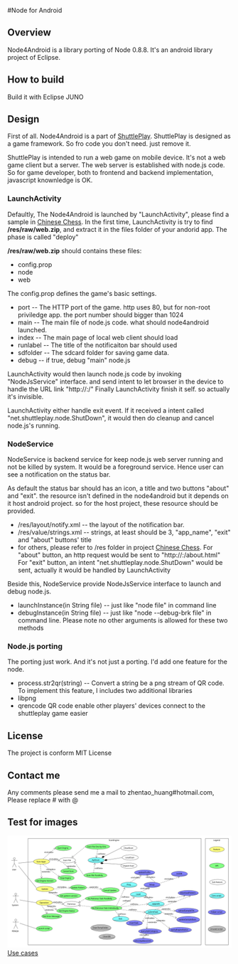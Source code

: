 #Node for Android

## Overview
Node4Android is a library porting of Node 0.8.8. It's an android library project of Eclipse.

## How to build
Build it with Eclipse JUNO

## Design
First of all. Node4Android is a part of [ShuttlePlay](http://shuttleplay.net).
ShuttlePlay is designed as a game framework. So fro code you don't need. just remove it.

ShuttlePlay is intended to run a web game on mobile device. It's not a web game client but a
server. The web server is established with node.js code. So for game developer, both to frontend
and backend implementation, javascript knownledge is OK.

### LaunchActivity
Defaultly, The Node4Android is launched by "LaunchActivity", please find a sample in 
[Chinese Chess](https://github.com/zhentao-huang/cchess). 
In the first time, LaunchActivity is try to find **/res/raw/web.zip**, and extract it in 
the files folder of your andorid app. The phase is called "deploy"

**/res/raw/web.zip** should contains these files:
 * config.prop
 * node
 * web

The config.prop defines the game's basic settings. 
 * port -- The HTTP port of the game. http uses 80, but for non-root priviledge app. the port number should bigger than 1024
 * main -- The main file of node.js code. what should node4android launched.
 * index -- The main page of local web client should load
 * runlabel -- The title of the notificaiton bar should used
 * sdfolder -- The sdcard folder for saving game data.
 * debug -- if true, debug "main" node.js

LaunchActivity would then launch node.js code by invoking "NodeJsService" interface. 
and send intent to let browser in the device to handle the URL link "http://<local wifi ip address>:<port>/<index>"
Finally LaunchActivity finish it self. so actually it's invisible.

LaunchActivity either handle exit event. If it received a intent called "net.shuttleplay.node.ShutDown", it would then
do cleanup and cancel node.js's running.

### NodeService
NodeService is backend service for keep node.js web server running and not be killed by system. It would be a foreground
service. Hence user can see a notification on the status bar.

As default the status bar should has an icon, a title and two buttons "about" and "exit". the resource isn't defined in the node4android but it
depends on it host android project. so for the host project, these resource should be provided.
 * /res/layout/notify.xml -- the layout of the notification bar.
 * /res/value/strings.xml -- strings, at least should be 3, "app_name", "exit" and "about" buttons' title
 * for others, please refer to /res folder in project [Chinese Chess](https://github.com/zhentao-huang/cchess).
For "about" button, an http request would be sent to "http://<local wifi ip address>:<port>/about.html"
For "exit" button, an intent "net.shuttleplay.node.ShutDown" would be sent, actually it would be handled by LaunchActivity

Beside this, NodeService provide NodeJsService interface to launch and debug node.js.
 * launchInstance(in String file) -- just like "node file" in command line
 * debugInstance(in String file) -- just like "node --debug-brk file" in command line. 
Please note no other arguments is allowed for these two methods

### Node.js porting
The porting just work. And it's not just a porting. I'd add one feature for the node.
 * process.str2qr(string) -- Convert a string be a png stream of QR code.
To implement this feature, I includes two additional libraries
 * libpng
 * qrencode
QR code enable other players' devices connect to the shuttleplay game easier

## License
The project is conform MIT License

## Contact me
Any comments please send me a mail to zhentao_huang#hotmail.com, 
Please replace # with @

## Test for images
![Use cases](imgs/scanengine_usecase.svg)
[Use cases](imgs/scanengine_usecase.svg)
